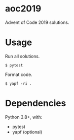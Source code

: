 # aoc2019
Advent of Code 2019 solutions.

# Usage
Run all solutions.
```
$ pytest
```

Format code.
```
$ yapf -ri .
```

# Dependencies
Python 3.8+, with:
- pytest
- yapf (optional)
